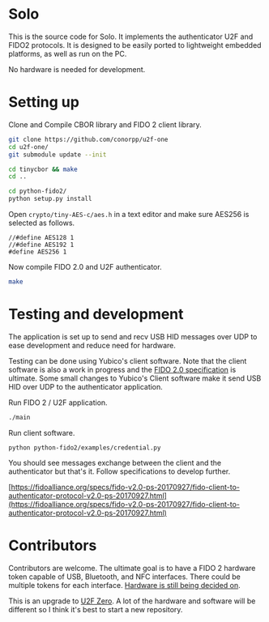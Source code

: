 # Solo

This is the source code for Solo.  It implements the authenticator U2F and FIDO2 protocols.  It is designed 
to be easily ported to lightweight embedded platforms, as well as run on the PC.

No hardware is needed for development.

# Setting up

Clone and Compile CBOR library and FIDO 2 client library.

```bash
git clone https://github.com/conorpp/u2f-one
cd u2f-one/
git submodule update --init

cd tinycbor && make
cd ..

cd python-fido2/
python setup.py install

```

Open `crypto/tiny-AES-c/aes.h` in a text editor and make sure AES256 is selected as follows.

```
//#define AES128 1
//#define AES192 1
#define AES256 1
```

Now compile FIDO 2.0 and U2F authenticator.

```bash
make
```

# Testing and development

The application is set up to send and recv USB HID messages over UDP to ease
development and reduce need for hardware.

Testing can be done using Yubico's client software.  Note that the client
software is also a work in progress and the [FIDO 2.0
specification](https://fidoalliance.org/specs/fido-v2.0-ps-20170927/fido-client-to-authenticator-protocol-v2.0-ps-20170927.html)
is ultimate.  Some small changes to Yubico's Client software make it send
USB HID over UDP to the authenticator application.

Run FIDO 2 / U2F application.

```bash
./main
```

Run client software.

```
python python-fido2/examples/credential.py
```

You should see messages exchange between the client and the authenticator but that's it.  Follow specifications to develop further.

[https://fidoalliance.org/specs/fido-v2.0-ps-20170927/fido-client-to-authenticator-protocol-v2.0-ps-20170927.html](https://fidoalliance.org/specs/fido-v2.0-ps-20170927/fido-client-to-authenticator-protocol-v2.0-ps-20170927.html)

# Contributors

Contributors are welcome.  The ultimate goal is to have a FIDO 2 hardware token
capable of USB, Bluetooth, and NFC interfaces.  There could be multiple tokens
for each interface.  [Hardware is still being decided
    on](https://github.com/conorpp/u2f-zero/issues/76).

This is an upgrade to [U2F
Zero](https://github.com/conorpp/u2f-zero).  A lot of the hardware and software
will be different so I think it's best to start a new repository.








